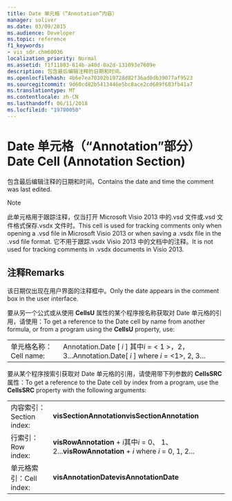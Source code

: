 ```yaml
---
title: Date 单元格（“Annotation”内容）
manager: soliver
ms.date: 03/09/2015
ms.audience: Developer
ms.topic: reference
f1_keywords:
- vis_sdr.chm60036
localization_priority: Normal
ms.assetid: f1f11803-614b-a40d-0a2d-131093e7609e
description: 包含最后编辑注释的日期和时间。
ms.openlocfilehash: 4b6e7ea70302b10728d82f36ad0db39077af9523
ms.sourcegitcommit: 9d60cd82b5413446e5bc8ace2cd689f683fb41a7
ms.translationtype: MT
ms.contentlocale: zh-CN
ms.lasthandoff: 06/11/2018
ms.locfileid: "19780050"
---
```

# <a name="date-cell-annotation-section"></a><span data-ttu-id="4b866-103">Date 单元格（“Annotation”部分）</span><span class="sxs-lookup"><span data-stu-id="4b866-103">Date Cell (Annotation Section)</span></span>

<span data-ttu-id="4b866-104">包含最后编辑注释的日期和时间。</span><span class="sxs-lookup"><span data-stu-id="4b866-104">Contains the date and time the comment was last edited.</span></span> 
  
> [!NOTE]
> <span data-ttu-id="4b866-105">此单元格用于跟踪注释，仅当打开 Microsoft Visio 2013 中的.vsd 文件或.vsd 文件格式保存.vsdx 文件时。</span><span class="sxs-lookup"><span data-stu-id="4b866-105">This cell is used for tracking comments only when opening a .vsd file in Microsoft Visio 2013 or when saving a .vsdx file in the .vsd file format.</span></span> <span data-ttu-id="4b866-106">它不用于跟踪.vsdx Visio 2013 中的文档中的注释。</span><span class="sxs-lookup"><span data-stu-id="4b866-106">It is not used for tracking comments in .vsdx documents in Visio 2013.</span></span> 
  
## <a name="remarks"></a><span data-ttu-id="4b866-107">注释</span><span class="sxs-lookup"><span data-stu-id="4b866-107">Remarks</span></span>

<span data-ttu-id="4b866-108">该日期仅出现在用户界面的注释框中。</span><span class="sxs-lookup"><span data-stu-id="4b866-108">Only the date appears in the comment box in the user interface.</span></span>
  
<span data-ttu-id="4b866-109">要从另一个公式或从使用 **CellsU** 属性的某个程序按名称获取对 Date 单元格的引用，请使用：</span><span class="sxs-lookup"><span data-stu-id="4b866-109">To get a reference to the Date cell by name from another formula, or from a program using the **CellsU** property, use:</span></span> 
  
|||
|:-----|:-----|
| <span data-ttu-id="4b866-110">单元格名称：</span><span class="sxs-lookup"><span data-stu-id="4b866-110">Cell name:</span></span>  <br/> | <span data-ttu-id="4b866-111">Annotation.Date [ *i* ] 其中*i* = < 1 >，2，3...</span><span class="sxs-lookup"><span data-stu-id="4b866-111">Annotation.Date[  *i*  ]            where  *i*  = <1>, 2, 3...</span></span>  <br/> |
   
<span data-ttu-id="4b866-112">要从某个程序按索引获取对 Date 单元格的引用，请使用带下列参数的 **CellsSRC** 属性：</span><span class="sxs-lookup"><span data-stu-id="4b866-112">To get a reference to the Date cell by index from a program, use the **CellsSRC** property with the following arguments:</span></span> 
  
|||
|:-----|:-----|
| <span data-ttu-id="4b866-113">内容索引：</span><span class="sxs-lookup"><span data-stu-id="4b866-113">Section index:</span></span>  <br/> |<span data-ttu-id="4b866-114">**visSectionAnnotation**</span><span class="sxs-lookup"><span data-stu-id="4b866-114">**visSectionAnnotation**</span></span> <br/> |
| <span data-ttu-id="4b866-115">行索引：</span><span class="sxs-lookup"><span data-stu-id="4b866-115">Row index:</span></span>  <br/> |<span data-ttu-id="4b866-116">**visRowAnnotation** +  *i*其中*i* = 0、 1、 2...</span><span class="sxs-lookup"><span data-stu-id="4b866-116">**visRowAnnotation** +  *i*            where  *i*  = 0, 1, 2...</span></span>  <br/> |
| <span data-ttu-id="4b866-117">单元格索引：</span><span class="sxs-lookup"><span data-stu-id="4b866-117">Cell index:</span></span>  <br/> |<span data-ttu-id="4b866-118">**visAnnotationDate**</span><span class="sxs-lookup"><span data-stu-id="4b866-118">**visAnnotationDate**</span></span> <br/> |
   

